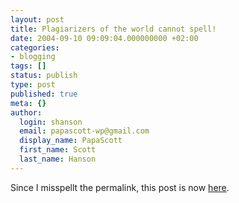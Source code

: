 ```yaml
---
layout: post
title: Plagiarizers of the world cannot spell!
date: 2004-09-10 09:09:04.000000000 +02:00
categories:
- blogging
tags: []
status: publish
type: post
published: true
meta: {}
author:
  login: shanson
  email: papascott-wp@gmail.com
  display_name: PapaScott
  first_name: Scott
  last_name: Hanson
---
```

<p>Since I misspellt the permalink, this post is now <a href="http://www.papascott.de/archives/2004/09/10/plagiarizers-of-the-world-unite/">here</a>.</p>
